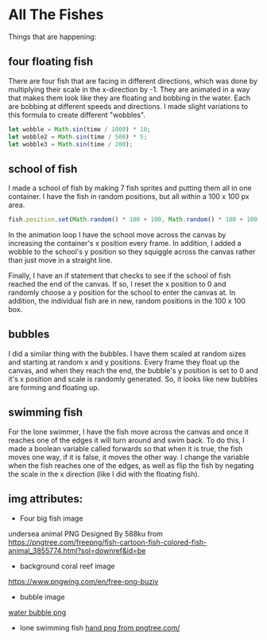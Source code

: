 # All The Fishes
Things that are happening:

## four floating fish
There are four fish that are facing in different directions, which was done by multiplying their scale in the x-direction by -1. They are animated in a way that makes them look like they are floating and bobbing in the water. Each are bobbing at different speeds and directions. I made slight variations to this formula to create different "wobbles".
```javascript
let wobble = Math.sin(time / 1000) * 10;
let wobble2 = Math.sin(time / 500) * 5;
let wobble3 = Math.sin(time / 200);
```
## school of fish
I made a school of fish by making 7 fish sprites and putting them all in one container. I have the fish in random positions, but all within a 100 x 100 px area. 
```javascript
fish.position.set(Math.random() * 100 + 100, Math.random() * 100 + 100);
```
In the animation loop I have the school move across the canvas by increasing the container's x position every frame. In addition, I added a wobble to the school's y position so they squiggle across the canvas rather than just move in a straight line.

Finally, I have an if statement that checks to see if the school of fish reached the end of the canvas. If so, I reset the x position to 0 and randomly choose a y position for the school to enter the canvas at. In addition, the individual fish are in new, random positions in the 100 x 100 box. 

## bubbles
I did a similar thing with the bubbles. I have them scaled at random sizes and starting at random x and y positions. Every frame they float up the canvas, and when they reach the end, the bubble's y position is set to 0 and it's x position and scale is randomly generated. So, it looks like new bubbles are forming and floating up.

## swimming fish
For the lone swimmer, I have the fish move across the canvas and once it reaches one of the edges it will turn around and swim back. To do this, I made a boolean variable called forwards so that when it is true, the fish moves one way, if it is false, it moves the other way. I change the variable when the fish reaches one of the edges, as well as flip the fish by negating the scale in the x direction (like I did with the floating fish). 


## img attributes:

- Four big fish image

undersea animal PNG Designed By 588ku from https://pngtree.com/freepng/fish-cartoon-fish-colored-fish-animal_3855774.html?sol=downref&id=be

- background coral reef image

https://www.pngwing.com/en/free-png-buzjv

- bubble image

<a href="https://www.freeiconspng.com/img/44336">water bubble png</a>

- lone swimming fish
<a href='https://pngtree.com/so/hand'>hand png from pngtree.com/</a>